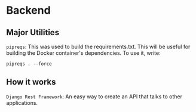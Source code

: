 # Backend

## Major Utilities

`pipreqs`: This was used to build the requirements.txt. This will be useful for building the Docker container's dependencies. To use it, write:
```
pipreqs . --force
```

## How it works

`Django Rest Framework`: An easy way to create an API that talks to other applications.